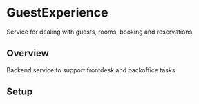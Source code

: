 # GuestExperience
Service for dealing with guests, rooms, booking and reservations

## Overview

Backend service to support frontdesk and backoffice tasks

## Setup

